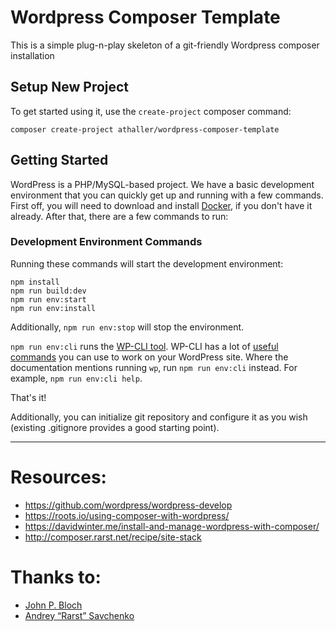 # Wordpress Composer Template

This is a simple plug-n-play skeleton of a git-friendly Wordpress composer installation

## Setup New Project

To get started using it, use the `create-project` composer command:

```
composer create-project athaller/wordpress-composer-template
```

## Getting Started

WordPress is a PHP/MySQL-based project. We have a basic development environment that you can quickly get up and running with a few commands. First off, you will need to download and install [Docker](https://www.docker.com/products/docker-desktop), if you don't have it already. After that, there are a few commands to run:

### Development Environment Commands

Running these commands will start the development environment:

```
npm install
npm run build:dev
npm run env:start
npm run env:install
```

Additionally, `npm run env:stop` will stop the environment.

`npm run env:cli` runs the [WP-CLI tool](https://make.wordpress.org/cli/handbook/). WP-CLI has a lot of [useful commands](https://developer.wordpress.org/cli/commands/) you can use to work on your WordPress site. Where the documentation mentions running `wp`, run `npm run env:cli` instead. For example, `npm run env:cli help`.


That's it!

Additionally, you can initialize git repository and configure it as you wish (existing .gitignore provides a good starting point).

---

# Resources:
* https://github.com/wordpress/wordpress-develop
* https://roots.io/using-composer-with-wordpress/
* https://davidwinter.me/install-and-manage-wordpress-with-composer/
* http://composer.rarst.net/recipe/site-stack

# Thanks to:
* [John P. Bloch](https://github.com/johnpbloch/wordpress)
* [Andrey “Rarst” Savchenko](http://composer.rarst.net/)

